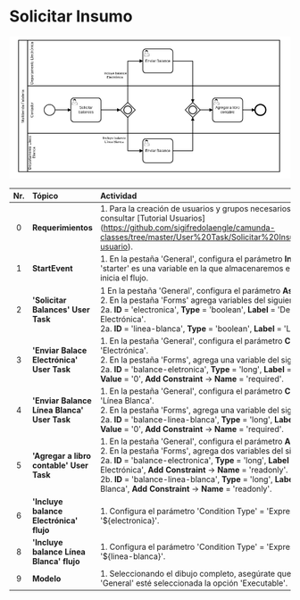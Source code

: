 # Solicitar Insumo

![BPMN Diagram](process.png)

|   Nr. | Tópico                            | Actividad                                                                                                                                                                                                                                                                                                                                                                                                                                                                                   |
| :---: | :---                              | :---                                                                                                                                                                                                                                                                                                                                                                                                                                                                                        |
|     0 | **Requerimientos**                  | 1. Para la creación de usuarios y grupos necesarios para este ejemplo, consultar [Tutorial Usuarios] (https://github.com/sigifredolaengle/camunda-classes/tree/master/User%20Task/Solicitar%20Insumo/creaci%C3%B3n-usuario).                                                                                                                                                                                                                                                                |
|     1 | **StartEvent**                    | 1. En la pestaña 'General', configura el parámetro **Initiator** = 'starter'<br>'starter' es una variable en la que almacenaremos el ID de la persona que inicia el flujo.                                                                                                                                                                                                                                                                                                                  |
|     2 | **'Solicitar Balances' User Task** | 1 En la pestaña 'General', configura el parámetro **Assignee** = '${starter}'.<br>2. En la pestaña 'Forms' agrega variables del siguiente modo:<br>2a. **ID** = 'electronica', **Type** = 'boolean', **Label** = 'Departamento Electrónica'.<br>2a. **ID** = 'linea-blanca', **Type** = 'boolean', **Label** = 'Línea Blanca'.                                                                                                                                                                                                                        |
|     3 | **'Enviar Balace Electrónica' User Task** | 1. En la pestaña 'General', configura el parámetro **Candidate Groups** = 'Electrónica'.<br>2. En la pestaña 'Forms', agrega una variable del siguiente modo:<br>2a. **ID** = 'balance-eletronica', **Type** = 'long', **Label** = 'Balance', **Default Value** = '0', **Add Constraint** -> **Name** = 'required'.                                                                                                                                                                                      |
|     4 | **'Enviar Balance Línea Blanca' User Task** | 1. En la pestaña 'General', configura el parámetro **Candidate Groups** = 'Línea Blanca'.<br>2. En la pestaña 'Forms', agrega una variable del siguiente modo:<br>2a. **ID** = 'balance-linea-blanca', **Type** = 'long', **Label** = 'Balance', **Default Value** = '0', **Add Constraint** -> **Name** = 'required'.                                                                                                                                                                                                            
|     5 | **'Agregar a libro contable' User Task** | 1. En la pestaña 'General', configura el parámetro **Assignee** = '${starter}'.<br>2. En la pestaña 'Forms', agrega dos variables del siguiente modo:<br>2a. **ID** = 'balance-electronica', **Type** = 'long', **Label** = 'Balance Electrónica', **Add Constraint** -> **Name** = 'readonly'.<br>2b. **ID** = 'balance-linea-blanca', **Type** = 'long', **Label** = 'Balance Línea Blanca', **Add Constraint** -> **Name** = 'readonly'.
|     6 | **'Incluye balance Electrónica' flujo** | 1. Configura el parámetro 'Condition Type' = 'Expression' y 'Expression' = '${electronica}'.                                                                                                                                                                                                                                                                                                                                                                                                         |
|     8 | **'Incluye balance Línea Blanca' flujo** | 1. Configura el parámetro 'Condition Type' = 'Expression' y 'Expression' = '${linea-blanca}'.                                                                                                                                                                                                                                                                                                                                                |
|     9 | **Modelo**                        | 1. Seleccionando el dibujo completo, asegúrate que en la pestaña 'General' esté seleccionada la opción 'Executable'.                                                                                                                                                                                                                                                                                                                                                |
